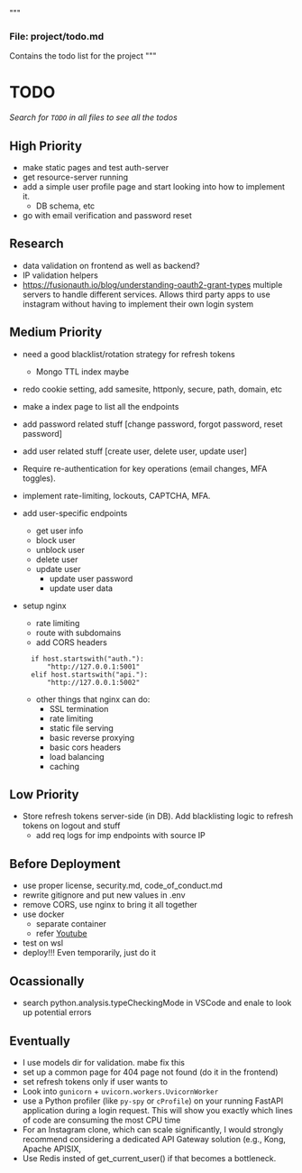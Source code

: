 """

### File: **project/todo.md**

Contains the todo list for the project
"""

# TODO

_Search for `TODO` in all files to see all the todos_

## High Priority

- make static pages and test auth-server
- get resource-server running
- add a simple user profile page and start looking into how to implement it.
  - DB schema, etc
- go with email verification and password reset

## Research

- data validation on frontend as well as backend?
- IP validation helpers
- https://fusionauth.io/blog/understanding-oauth2-grant-types multiple servers to handle different services. Allows third party apps to use instagram without having to implement their own login system

## Medium Priority

- need a good blacklist/rotation strategy for refresh tokens
  - Mongo TTL index maybe
- redo cookie setting, add samesite, httponly, secure, path, domain, etc
- make a index page to list all the endpoints
- add password related stuff [change password, forgot password, reset password]
- add user related stuff [create user, delete user, update user]
- Require re-authentication for key operations (email changes, MFA toggles).
- implement rate-limiting, lockouts, CAPTCHA, MFA.
- add user-specific endpoints
  - get user info
  - block user
  - unblock user
  - delete user
  - update user
    - update user password
    - update user data
- setup nginx

  - rate limiting
  - route with subdomains
  - add CORS headers

  ```
    if host.startswith("auth."):
        "http://127.0.0.1:5001"
    elif host.startswith("api."):
        "http://127.0.0.1:5002"
  ```

  - other things that nginx can do:
    - SSL termination
    - rate limiting
    - static file serving
    - basic reverse proxying
    - basic cors headers
    - load balancing
    - caching

## Low Priority

- Store refresh tokens server-side (in DB). Add blacklisting logic to refresh tokens on logout and stuff
  - add req logs for imp endpoints with source IP

## Before Deployment

- use proper license, security.md, code_of_conduct.md
- rewrite gitignore and put new values in .env
- remove CORS, use nginx to bring it all together
- use docker
  - separate container
  - refer [Youtube](youtube.com/watch?v=DQdB7wFEygo)
- test on wsl
- deploy!!! Even temporarily, just do it

## Ocassionally

- search python.analysis.typeCheckingMode in VSCode and enale to look up potential errors

## Eventually

- I use models dir for validation. mabe fix this
- set up a common page for 404 page not found (do it in the frontend)
- set refresh tokens only if user wants to
- Look into `gunicorn` + `uvicorn.workers.UvicornWorker`
- use a Python profiler (like `py-spy` or `cProfile`) on your running FastAPI application during a login request. This will show you exactly which lines of code are consuming the most CPU time
- For an Instagram clone, which can scale significantly, I would strongly recommend considering a dedicated API Gateway solution (e.g., Kong, Apache APISIX,
- Use Redis insted of get_current_user() if that becomes a bottleneck.
